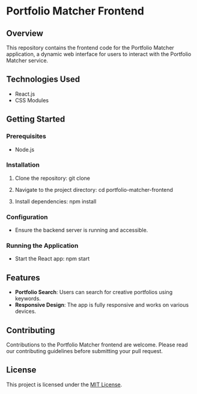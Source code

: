 # Portfolio Matcher Frontend

## Overview

This repository contains the frontend code for the Portfolio Matcher application, a dynamic web interface for users to interact with the Portfolio Matcher service.

## Technologies Used

- React.js
- CSS Modules

## Getting Started

### Prerequisites

- Node.js

### Installation

1. Clone the repository:
   git clone <frontend-repo-url>

2. Navigate to the project directory:
   cd portfolio-matcher-frontend

3. Install dependencies:
   npm install

### Configuration

- Ensure the backend server is running and accessible.

### Running the Application

- Start the React app:
  npm start

## Features

- **Portfolio Search**: Users can search for creative portfolios using keywords.
- **Responsive Design**: The app is fully responsive and works on various devices.

## Contributing

Contributions to the Portfolio Matcher frontend are welcome. Please read our contributing guidelines before submitting your pull request.

## License

This project is licensed under the [MIT License](LICENSE).
